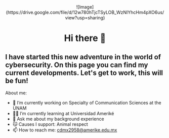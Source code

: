 <div id="header" align="center">
  ![Image] (https://drive.google.com/file/d/12w780hTjcTSyLOB_WzNIYhcHm4pXO6us/view?usp=sharing)
  
  </div>

<h1 align="center">Hi there 👋

## I have started this new adventure in the world of cybersecurity. On this page you can find my current developments. Let's get to work, this will be fun!

</div>  

  About me: 
- 🛜 I’m currently working on Specialty of Communication Sciences at the UNAM 
- 👩‍🎓 I’m currently learning at Universidad Ameriké
- 💬 Ask me about my background experience
- 😽 Causes I support: Animal respect
- 📫 How to reach me: cdmx2958@amerike.edu.mx




